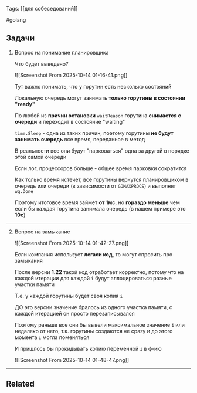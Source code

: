 Tags: [[для собеседований]]

#golang 



## Задачи



1. Вопрос на понимание планировщика

	Что будет выведено?
	
	![[Screenshot From 2025-10-14 01-16-41.png]]
	
	
	Тут важно понимать, что у горутин есть несколько состояний
	
	Локальную очередь могут занимать **только горутины в состоянии "ready"**
	
	
	
	По любой из **причин остановки** `waitReason` горутина **снимается с очереди** и переходит в состояние "waiting"
	
	`time.Sleep` - одна из таких причин, поэтому горутины **не будут занимать очередь** все время, переданное в метод
	
	В реальности все они будут "парковаться" одна за другой в порядке этой самой очереди
	
	Если лог. процессоров больше - общее время парковки сократится
	
	
	Как только время истечет, все горутины вернутся планировщиком в очередь или очереди (в зависимости от `GOMAXPROCS`) и выполнят `wg.Done`
	
	Поэтому итоговое время займет **от 1мс**, но **гораздо меньше** чем если бы каждая горутина занимала очередь (в нашем примере это **10с**)


---


2. Вопрос на замыкание

	![[Screenshot From 2025-10-14 01-42-27.png]]
	
	
	Если компания использует **легаси код**, то могут спросить про замыкания
	
	После версии **1.22** такой код отработает корректно, потому что на каждой итерации для каждой `i` будут аллоцироваться разные участки  памяти
	
	Т.е. у каждой горутины будет своя копия `i`
	
	
	
	ДО это версии значение бралось из одного участка памяти, с каждой итерацией он просто перезаписывался
	
	Поэтому раньше все они бы вывели максимальное значение `i` или недалеко от него, т.к. горутины создаются не сразу и до этого момента `i` могла поменяться
	
	И пришлось бы прокидывать копию переменной `i` в ф-ию
	
	![[Screenshot From 2025-10-14 01-48-47.png]]


---


## Related


